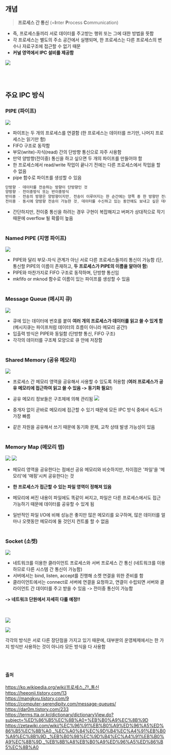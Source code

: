 ## 개념
> **프로세스 간 통신** (=**I**nter **P**rocess **C**ommunication)

- 즉, 프로세스들끼리 서로 데이터를 주고받는 행위 또는 그에 대한 방법을 뜻함 
- 각 프로세스는 별도의 주소 공간에서 실행되며, 한 프로세스는 다른 프로세스의 변수나 자료구조에 접근할 수 없기 때문 
- **커널 영역에서 IPC 설비를 제공함** 

![](./image/ipc_1.jpg)


<br></br>
## 주요 IPC 방식
### PIPE (파이프)
![](./image/ipc_2.png)

- 파이프는 두 개의 프로세스를 연결함 (한 프로세스는 데이터를 쓰기만, 나머지 프로세스는 읽기만 함)
- FIFO 구조로 동작함 
- 부모(write)-자식(read) 간의 단방향 통신으로 자주 사용함 
- 만약 양방향(전이중) 통신을 하고 싶으면 두 개의 파이프를 만들어야 함 
- 한 프로세스에서 read/write 작업이 끝나기 전에는 다른 프로세스에서 작업을 할 수 없음 
- pipe 함수로 파이프를 생성할 수 있음
```java
단방향 - 데이터를 전송하는 방향이 단방향인 것
양방향 - 전이중방식 또는 반이중방식 
반이중 - 전송의 방향은 양방향이지만, 전송이 이루어지는 한 순간에는 양쪽 중 한 방향만 전송이 가능한 것
전이중 - 동시에 양방향 전송이 가능한 것, 데이터를 수신하고 있는 동안에도 보내고 싶은 데이터를 송신할 수 있어 전송 능률이 높음 
```


- 간단하지만, 전이중 통신을 하려는 경우 구현이 복잡해지고 버퍼가 상대적으로 작기 때문에 overflow 될 확률이 높음 
<br></br>
### Named PIPE (지명 파이프)
![](./image/ipc_3.png)

- PIPE와 달리 부모-자식 관계가 아닌 서로 다른 프로세스들끼리 통신이 가능함 (단, 통신할 PIPE의 이름이 존재하고, **두 프로세스가 PIPE의 이름을 알아야 함**)
- PIPE와 마찬가지로 FIFO 구조로 동작하며, 단방향 통신임 
- mkfifo or mknod 함수로 이름이 있는 파이프를 생성할 수 있음 
<br></br>
### Message Queue (메시지 큐)
![](./image/ipc_4.png)
- 큐에 있는 데이터에 번호를 붙여 **여러 개의 프로세스가 데이터를 읽고 쓸 수 있게 함** (메시지큐는 파이프처럼 데이터의 흐름이 아니라 메모리 공간!)
- 입출력 방식은 PIPE와 동일함 (단방향 통신, FIFO 구조)
- 각각의 데이터를 구조체 모양으로 큐 안에 저장함 
<br></br>
### Shared Memory (공유 메모리)
![](./image/ipc_5.png)

- 프로세스 간 메모리 영역을 공유해서 사용할 수 있도록 허용함 (**여러 프로세스가 공유 메모리에 접근하여 읽고 쓸 수 있음 -> 동기화 필요!**)
- 공유 메모리 정보들은 구조체에 의해 관리됨 
![](./image/ipc_6.png)


- 중개자 없이 곧바로 메모리에 접근할 수 있기 때문에 모든 IPC 방식 중에서 속도가 가장 빠름 
- 같은 자원을 공유해서 쓰기 때문에 동기화 문제, 교착 상태 발생 가능성이 있음 
<br></br>
### Memory Map (메모리 맵)
![](./image/ipc_7.png)
![](./image/ipc_11.png)

- 메모리 영역을 공유한다는 점에선 공유 메모리와 비슷하지만, 차이점은 '파일'을 '메모리'에 '매핑'시켜 공유한다는 것
- **한 프로세스가 접근할 수 있는 파일 영역이 정해져 있음** 
- 메모리에 써진 내용이 파일에도 똑같이 써지고, 파일은 다른 프로세스에서도 접근 가능하기 때문에 데이터를 공유할 수 있게 됨 


- 일반적인 파일 I/O에 비해 성능은 좋지만 많은 메모리를 요구하며, 많은 데이터를 얼마나 오랫동안 메모리에 둘 것인지 컨트롤 할 수 없음 
<br></br>
### Socket (소켓)
![](./image/ipc_8.png)


- 네트워크를 이용한 클라이언트 프로세스와 서버 프로세스 간 통신 (네트워크를 이용하므로 다른 시스템 간 통신이 가능함)
- 서버에서는 bind, listen, accept를 진행해 소켓 연결을 위한 준비를 함 
- 클라이언트에서는 connect로 서버에 연결을 요청하고, 연결이 수립되면 서버와 클라이언트 간 데이터를 주고 받을 수 있음 -> 전이중 통신이 가능함 


**-> 네트워크 단원에서 자세히 다룰 예정!!**

<br></br>
![](./image/ipc_9.png)

![](./image/ipc_10.png)

각각의 방식은 서로 다른 장단점을 가지고 있기 때문에, 대부분의 운영체제에서는 한 가지 방식만 사용하는 것이 아니라 모든 방식을 다 사용함 



<br></br>
#### 출처
https://ko.wikipedia.org/wiki/프로세스_간_통신    
https://heeonii.tistory.com/13    
https://mangkyu.tistory.com/9    
https://computer-serendipity.com/message-queues/    
https://dar0m.tistory.com/233    
https://terms.tta.or.kr/dictionary/dictionaryView.do?subject=%ED%86%B5%EC%8B%A0+%EB%B0%A9%EC%8B%9D   
https://zetawiki.com/wiki/%EC%96%91%EB%B0%A9%ED%96%A5%ED%86%B5%EC%8B%A0,_%EC%A0%84%EC%9D%B4%EC%A4%91%EB%B0%A9%EC%8B%9D,_%EB%B0%98%EC%9D%B4%EC%A4%91%EB%B0%A9%EC%8B%9D,_%EB%8B%A8%EB%B0%A9%ED%96%A5%ED%86%B5%EC%8B%A0  
